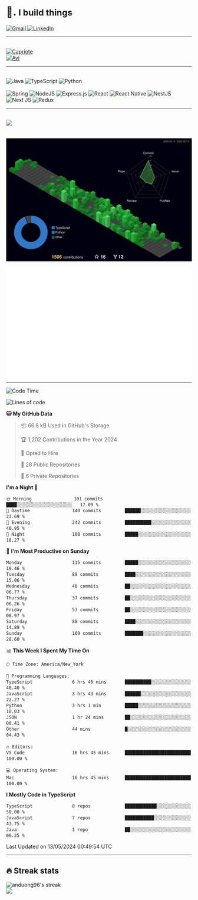 <div align="left">
  <h1>👋. <small>I build things</small></h1>

  <a href="mailto:an@capriote.com">
    <img alt="Gmail" src="https://img.shields.io/badge/Gmail-D14836?style=for-the-badge&logo=gmail&logoColor=white" />
  </a>
  <a href="https://www.linkedin.com/in/ahdng">
    <img alt="LinkedIn" src="https://img.shields.io/badge/linkedin-%230077B5.svg?style=for-the-badge&logo=linkedin&logoColor=white"/>
  </a>


  <br/>
  <hr />
  <br/>
  <a href="https://www.capriote.com">
      <img alt="Capriote" src="https://avatars.githubusercontent.com/u/153028651?s=200&v=4"/>
  </a>
  <br />
  <a href="https://www.flywithavi.com">
      <img alt="Avi" src="https://avatars.githubusercontent.com/u/121987349?s=200&v=4"/>
  </a>

  <br/>
  <hr />
  <br/>

  <img alt="Java" src="https://img.shields.io/badge/java-%23ED8B00.svg?style=for-the-badge&logo=java&logoColor=white"/>
  <img alt="TypeScript" src="https://img.shields.io/badge/typescript-%23007ACC.svg?style=for-the-badge&logo=typescript&logoColor=white"/>
  <img alt="Python" src="https://img.shields.io/badge/python-%2314354C.svg?style=for-the-badge&logo=python&logoColor=white"/>

  <br />
  <br />
  <img alt="Spring" src="https://img.shields.io/badge/spring-%236DB33F.svg?style=for-the-badge&logo=spring&logoColor=white"/>
  <img alt="NodeJS" src="https://img.shields.io/badge/node.js-%2343853D.svg?style=for-the-badge&logo=node-dot-js&logoColor=white"/>
  <img alt="Express.js" src="https://img.shields.io/badge/express.js-%23404d59.svg?style=for-the-badge&logo=express&logoColor=%2361DAFB"/>
  <img alt="React" src="https://img.shields.io/badge/react-%2320232a.svg?style=for-the-badge&logo=react&logoColor=%2361DAFB"/>
  <img alt="React Native" src="https://img.shields.io/badge/react_native-%2320232a.svg?style=for-the-badge&logo=react&logoColor=%2361DAFB"/>
  <img alt="NestJS" src="https://img.shields.io/badge/nestjs-%23E0234E.svg?style=for-the-badge&logo=nestjs&logoColor=white" />
  <img alt="Next JS" src="https://img.shields.io/badge/nextjs-%23000000.svg?style=for-the-badge&logo=next.js&logoColor=white"/>
  <img alt="Redux" src="https://img.shields.io/badge/redux-%23593d88.svg?style=for-the-badge&logo=redux&logoColor=white"/>

  <br/>
  <hr />
  <br/>
  <img src="https://github-profile-trophy.vercel.app/?username=anduong96&theme=onedark" />
  <br/>
  <br/>

  ![Stats 3D](https://github.com/anduong96/anduong96/blob/main/profile-3d-contrib/profile-night-green.svg)

  ![Stats Overview](https://raw.githubusercontent.com/anduong96/github-stats-transparent/output/generated/overview.svg)

  <hr />
  
  <!--START_SECTION:waka-->
![Code Time](http://img.shields.io/badge/Code%20Time-5%2C436%20hrs%2057%20mins-blue)

![Lines of code](https://img.shields.io/badge/From%20Hello%20World%20I%27ve%20Written-424.6%20thousand%20lines%20of%20code-blue)

**🐱 My GitHub Data** 

> 📦 66.8 kB Used in GitHub's Storage 
 > 
> 🏆 1,202 Contributions in the Year 2024
 > 
> 💼 Opted to Hire
 > 
> 📜 28 Public Repositories 
 > 
> 🔑 6 Private Repositories 
 > 
**I'm a Night 🦉** 

```text
🌞 Morning                101 commits         ████░░░░░░░░░░░░░░░░░░░░░   17.09 % 
🌆 Daytime                140 commits         ██████░░░░░░░░░░░░░░░░░░░   23.69 % 
🌃 Evening                242 commits         ██████████░░░░░░░░░░░░░░░   40.95 % 
🌙 Night                  108 commits         █████░░░░░░░░░░░░░░░░░░░░   18.27 % 
```
📅 **I'm Most Productive on Sunday** 

```text
Monday                   115 commits         █████░░░░░░░░░░░░░░░░░░░░   19.46 % 
Tuesday                  89 commits          ████░░░░░░░░░░░░░░░░░░░░░   15.06 % 
Wednesday                40 commits          ██░░░░░░░░░░░░░░░░░░░░░░░   06.77 % 
Thursday                 37 commits          ██░░░░░░░░░░░░░░░░░░░░░░░   06.26 % 
Friday                   53 commits          ██░░░░░░░░░░░░░░░░░░░░░░░   08.97 % 
Saturday                 88 commits          ████░░░░░░░░░░░░░░░░░░░░░   14.89 % 
Sunday                   169 commits         ███████░░░░░░░░░░░░░░░░░░   28.60 % 
```


📊 **This Week I Spent My Time On** 

```text
🕑︎ Time Zone: America/New_York

💬 Programming Languages: 
TypeScript               6 hrs 46 mins       ██████████░░░░░░░░░░░░░░░   40.40 % 
JavaScript               3 hrs 43 mins       ██████░░░░░░░░░░░░░░░░░░░   22.27 % 
Python                   3 hrs 1 min         █████░░░░░░░░░░░░░░░░░░░░   18.03 % 
JSON                     1 hr 24 mins        ██░░░░░░░░░░░░░░░░░░░░░░░   08.41 % 
Other                    44 mins             █░░░░░░░░░░░░░░░░░░░░░░░░   04.43 % 

🔥 Editors: 
VS Code                  16 hrs 45 mins      █████████████████████████   100.00 % 

💻 Operating System: 
Mac                      16 hrs 45 mins      █████████████████████████   100.00 % 
```

**I Mostly Code in TypeScript** 

```text
TypeScript               8 repos             ████████████░░░░░░░░░░░░░   50.00 % 
JavaScript               7 repos             ███████████░░░░░░░░░░░░░░   43.75 % 
Java                     1 repo              ██░░░░░░░░░░░░░░░░░░░░░░░   06.25 % 
```




 Last Updated on 13/05/2024 00:49:54 UTC
<!--END_SECTION:waka-->
  
  <hr />

  <h2>🔥 Streak stats</h2>
  <img alt="anduong96's streak" src="https://github-readme-streak-stats.herokuapp.com/?user=anduong96&theme=monokai-metallian&hide_border=true"/>
</div>
<img src="https://komarev.com/ghpvc/?username=anduong96" />
<br/>
<br/>

